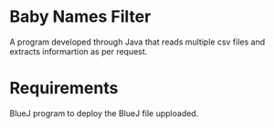 # Baby Names Filter
A program developed through Java that reads multiple csv files and extracts informartion as per request.

# Requirements
BlueJ program to deploy the BlueJ file upploaded.
